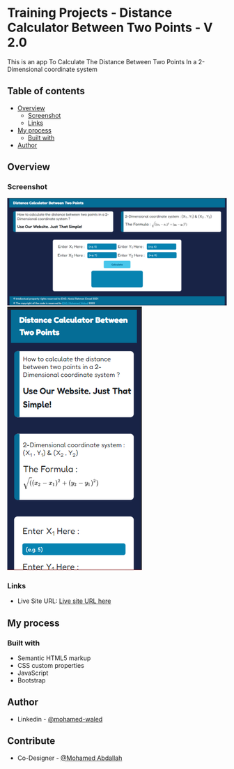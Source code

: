 # Training Projects - Distance Calculator Between Two Points - V 2.0

This is an app To Calculate The Distance Between Two Points In a 2-Dimensional coordinate system

## Table of contents

- [Overview](#overview)
  - [Screenshot](#screenshot)
  - [Links](#links)
- [My process](#my-process)
  - [Built with](#built-with)
- [Author](#author)

## Overview

### Screenshot

![](https://raw.githubusercontent.com/Mohamed-Waled/Distance-Calculator-Between-Two-Points-V-2.0/main/Images/Disktop.png)
![](https://raw.githubusercontent.com/Mohamed-Waled/Distance-Calculator-Between-Two-Points-V-2.0/main/Images/Mobile.png)

### Links

- Live Site URL: [Live site URL here](https://mohamed-waled.github.io/Distance-Calculator-Between-Two-Points-V-2.0/)

## My process

### Built with

- Semantic HTML5 markup
- CSS custom properties
- JavaScript
- Bootstrap

## Author

- Linkedin - [@mohamed-waled](https://www.linkedin.com/in/mohamed-waled-82a51a1bb/)

## Contribute

- Co-Designer - [@Mohamed Abdallah](https://www.linkedin.com/in/mohamed-abdallah-a94158222/)